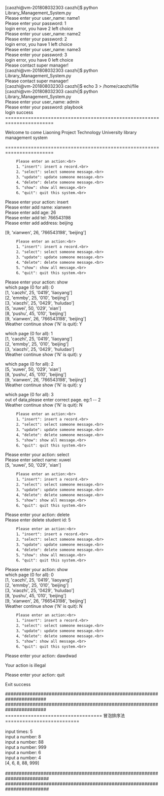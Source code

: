 
[caozhi@vm-201808032303 caozhi]$ python Library_Management_System.py<br>
 Please enter your user_name: name1<br>
 Please enter your password: 1<br>
login error, you have 2 left choice<br>
 Please enter your user_name: name2<br>
 Please enter your password: 2<br>
login error, you have 1 left choice<br>
 Please enter your user_name: name3<br>
 Please enter your password: 3<br>
login error, you have 0 left choice<br>
Please contact super manager!<br>
[caozhi@vm-201808032303 caozhi]$ python Library_Management_System.py<br>
Please contact super manager!<br>
[caozhi@vm-201808032303 caozhi]$ echo 3 > /home/caozhi/file<br>
[caozhi@vm-201808032303 caozhi]$ python Library_Management_System.py<br>
 Please enter your user_name: admin<br>
 Please enter your password: playbook<br>
 login success<br>
=======================================================================<br>

Welcome to come Liaoning Project Technology University library management system<br>

=======================================================================<br>

         Please enter an action:<br>
         1、"insert": insert a record.<br>
         2、"select": select someone message.<br>
         3、"update": update someone message.<br>
         4、"delete": delete someone message.<br>
         5、"show": show all message.<br>
         6、"quit": quit this system.<br>

Please enter your action: insert<br>
Please enter add name: xianwen<br>
Please enter add age: 26<br>
Please enter add tel: 766543198<br>
Please enter add address: beijing<br>

[9, 'xianwen', 26, '766543198', 'beijing']<br>

         Please enter an action:<br>
         1、"insert": insert a record.<br>
         2、"select": select someone message.<br>
         3、"update": update someone message.<br>
         4、"delete": delete someone message.<br>
         5、"show": show all message.<br>
         6、"quit": quit this system.<br>

Please enter your action: show<br>
which page (0 for all): 0<br>
[1, 'caozhi', 25, '0419', 'liaoyang']<br>
[2, 'emmby', 25, '010', 'beijing']<br>
[3, 'xiaozhi', 25, '0429', 'huludao']<br>
[5, 'xuwei', 50, '029', 'xian']<br>
[8, 'pushu', 45, '010', 'beijing']<br>
[9, 'xianwen', 26, '766543198', 'beijing']<br>
Weather continue show ('N' is quit): Y<br>

which page (0 for all): 1<br>
[1, 'caozhi', 25, '0419', 'liaoyang']<br>
[2, 'emmby', 25, '010', 'beijing']<br>
[3, 'xiaozhi', 25, '0429', 'huludao']<br>
Weather continue show ('N' is quit): y<br>

which page (0 for all): 2<br>
[5, 'xuwei', 50, '029', 'xian']<br>
[8, 'pushu', 45, '010', 'beijing']<br>
[9, 'xianwen', 26, '766543198', 'beijing']<br>
Weather continue show ('N' is quit): y<br>

which page (0 for all): 3<br>
out of data,please enter correct page. eg:1 -- 2<br>
Weather continue show ('N' is quit): N<br>

         Please enter an action:<br>
         1、"insert": insert a record.<br>
         2、"select": select someone message.<br>
         3、"update": update someone message.<br>
         4、"delete": delete someone message.<br>
         5、"show": show all message.<br>
         6、"quit": quit this system.<br>

Please enter your action: select<br>
Please enter select name: xuwei<br>
[5, 'xuwei', 50, '029', 'xian']<br>

         Please enter an action:<br>
         1、"insert": insert a record.<br>
         2、"select": select someone message.<br>
         3、"update": update someone message.<br>
         4、"delete": delete someone message.<br>
         5、"show": show all message.<br>
         6、"quit": quit this system.<br>

Please enter your action: delete<br>
Please enter delete student id: 5<br>

         Please enter an action:<br>
         1、"insert": insert a record.<br>
         2、"select": select someone message.<br>
         3、"update": update someone message.<br>
         4、"delete": delete someone message.<br>
         5、"show": show all message.<br>
         6、"quit": quit this system.<br>

Please enter your action: show<br>
which page (0 for all): 0<br>
[1, 'caozhi', 25, '0419', 'liaoyang']<br>
[2, 'emmby', 25, '010', 'beijing']<br>
[3, 'xiaozhi', 25, '0429', 'huludao']<br>
[8, 'pushu', 45, '010', 'beijing']<br>
[9, 'xianwen', 26, '766543198', 'beijing']<br>
Weather continue show ('N' is quit): N<br>

         Please enter an action:<br>
         1、"insert": insert a record.<br>
         2、"select": select someone message.<br>
         3、"update": update someone message.<br>
         4、"delete": delete someone message.<br>
         5、"show": show all message.<br>
         6、"quit": quit this system.<br>

Please enter your action: dawdwad<br>

Your action is illegal<br>

Please enter your action: quit<br>

Exit success<br>

#######################################################################<br> ####################################################################### <br>
================================== 冒泡排序法 ==========================<br>
<br>
input times: 5<br>
input a number: 8<br>
input a number: 88<br>
input a number: 999<br>
input a number: 6<br>
input a number: 4<br>
[4, 6, 8, 88, 999]<br>
<br>
########################################################################<br>
########################################################################
